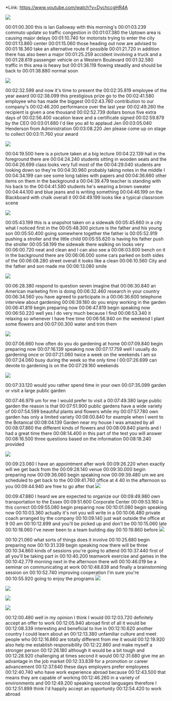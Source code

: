*Link: https://www.youtube.com/watch?v=DychccgHR4A

![](./Images/mock-test-7-1.png)

00:01:00.300 this is Ian Galloway with this morning's
00:01:03.239 commuto update so traffic congestion in
00:01:07.380 the Uptown area is causing major delays
00:01:10.740 for motorists trying to enter the city
00:01:13.860 center
00:01:15.060 those heading out now are advised to
00:01:18.360 take an alternative route if possible
00:01:21.720 in addition there has also been a major
00:01:25.259 accident involving a truck and a
00:01:28.619 passenger vehicle on a Western Boulevard
00:01:32.580 traffic in this area is heavy but
00:01:36.119 flowing steadily and should be back to
00:01:38.880 normal soon

![](./Images/mock-test-7-2.png)

00:02:32.599 and now it's time to present the
00:02:35.819 employee of the year award
00:02:38.099 this prestigious prize go to the
00:02:41.580 employee who has made the biggest
00:02:43.760 contribution to our company's
00:02:46.200 performance over the last year
00:02:49.260 the recipient is given a one thousand
00:02:52.739 dollars bonus five extra days of
00:02:56.400 vacation leave and a certificate signed
00:02:59.879 by the CEO
00:03:01.680 I'd like you all to applaud Jen
00:03:05.040 Henderson from Administration
00:03:08.220 Jen please come up on stage to collect
00:03:11.760 your award

![](./Images/mock-test-7-3.png)

00:04:19.500 here is a picture taken at a big lecture
00:04:22.139 hall in the foreground there are
00:04:24.240 students sitting in wooden seats and the
00:04:26.699 class looks very full most of the
00:04:29.040 students are looking down so they're
00:04:30.960 probably taking notes in the middle I
00:04:34.199 can see some long tables with papers and
00:04:36.660 other items on them in the background a
00:04:39.479 teacher is standing with his back to the
00:04:41.580 students he's wearing a brown sweater
00:04:44.100 and blue jeans and is writing something
00:04:46.199 on the Blackboard with chalk overall it
00:04:49.199 looks like a typical classroom scene

![](./Images/mock-test-7-4.png)

00:05:43.199 this is a snapshot taken on a sidewalk
00:05:45.660 in a city what I noticed first in the
00:05:48.300 picture is the father and his young son
00:05:50.400 going somewhere together the father is
00:05:52.919 pushing a stroller and the little child
00:05:55.620 is having his father push the stroller
00:05:58.199 the sidewalk there walking on looks very
00:06:00.720 neat and clean and I can also see a
00:06:03.600 bench on it in the background there are
00:06:06.000 some cars parked on both sides of the
00:06:08.280 street overall it looks like a clean
00:06:10.560 City and the father and son made me
00:06:13.080 smile

![](./Images/mock-test-7-5.png)

00:06:28.380 respond to question seven imagine that
00:06:30.840 an American marketing firm is doing
00:06:32.460 research in your country
00:06:34.560 you have agreed to participate in a
00:06:36.600 telephone interview about gardening
00:06:39.180 do you enjoy working in the garden
00:06:41.819 begin preparing now
00:06:47.819 begin speaking now
00:06:50.220 well yes I do very much because I find
00:06:53.340 it relaxing so whenever I have free time
00:06:56.940 on the weekend I plant some flowers and
00:07:00.300 water and trim them

![](./Images/mock-test-7-6.png)

00:07:06.660 how often do you do gardening at home
00:07:09.840 begin preparing now
00:07:16.139 speaking now
00:07:17.759 well I usually do gardening once or
00:07:21.060 twice a week on the weekends I am so
00:07:24.060 busy during the week so the only time I
00:07:26.699 can devote to gardening is on the
00:07:29.160 weekends

![](./Images/mock-test-7-7.png)


00:07:33.120 would you rather spend time in your own
00:07:35.099 garden or visit a large public garden

00:07:46.979 um for me I would prefer to visit a
00:07:49.380 large public garden the reason is that
00:07:51.900 public gardens have a wide variety of
00:07:54.599 beautiful plants and flowers while my
00:07:57.780 own garden has only a limited variety
00:08:00.840 for example when I went to the Botanical
00:08:04.139 Garden near my house I was amazed by all
00:08:07.860 the different kinds of flowers and
00:08:09.840 plants and I had a great time there
00:08:14.400 in this part of the test you will answer
00:08:16.500 three questions based on the information
00:08:18.240 provided

![](./Images/mock-test-7-8.png)

00:09:23.060 I have an appointment after work
00:09:26.220 when exactly will we get back from the
00:09:28.140 venue
00:09:30.000 begin preparing now
00:09:36.060 begin speaking now
00:09:39.480 um we are scheduled to get back to the
00:09:41.760 office at 4 40 in the afternoon so you
00:09:44.940 are free to go after that
![](./Images/mock-test-7-9.png)

00:09:47.880 I heard we are expected to organize our
00:09:49.980 own transportation to the Essex
00:09:51.600 Corporate Center
00:09:53.160 is this correct
00:09:55.080 begin preparing now
00:10:01.080 begin speaking now
00:10:03.360 actually it's not you will write in a
00:10:06.480 private coach arranged by the company
00:10:09.140 just wait outside the office at 9 00 am
00:10:12.899 and you'll be picked up and don't be
00:10:15.060 late
00:10:18.060 I've never been to a team building day
00:10:19.860 before
![](./Images/mock-test-7-10.png)

00:10:21.060 what sorts of things does it involve
00:10:25.680 begin preparing now
00:10:31.339 begin speaking now there will be three
00:10:34.860 kinds of sessions you're going to attend
00:10:37.440 first of all you'll be taking part in
00:10:40.200 teamwork exercise and games in the
00:10:42.779 morning next in the afternoon there will
00:10:46.019 be a seminar on communicating at work
00:10:48.839 and finally a brainstorming session on
00:10:52.740 improving cooperation I'm sure you're
00:10:55.920 going to enjoy the programs
![](./Images/mock-test-7-11.png)

![](./Images/mock-test-7-12.png)

![](./Images/mock-test-7-13.png)

![](./Images/mock-test-7-14.png)

00:12:00.480 well in my opinion I think I would
00:12:03.720 definitely accept an offer to work
00:12:05.940 abroad first of all it would be
00:12:08.339 interesting and beneficial to live in
00:12:10.620 another country I could learn about an
00:12:13.380 unfamiliar culture and meet people who
00:12:16.860 are totally different from me it would
00:12:19.920 also help me establish responsibility
00:12:22.860 and make myself a stronger person
00:12:26.180 although it would be a bit tough and
00:12:28.920 challenging at times second it would
00:12:31.680 give me an advantage in the job market
00:12:33.839 for a promotion or career advancement
00:12:37.640 these days employers prefer employees
00:12:40.740 who have work experience abroad because
00:12:43.500 that means they are capable of working
00:12:46.260 in a variety of environments and
00:12:49.200 speaking second languages therefore I
00:12:51.899 think I'd happily accept an opportunity
00:12:54.420 to work abroad

